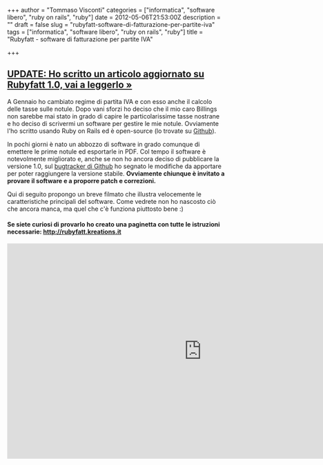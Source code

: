 +++
author = "Tommaso Visconti"
categories = ["informatica", "software libero", "ruby on rails", "ruby"]
date = 2012-05-06T21:53:00Z
description = ""
draft = false
slug = "rubyfatt-software-di-fatturazione-per-partite-iva"
tags = ["informatica", "software libero", "ruby on rails", "ruby"]
title = "Rubyfatt - software di fatturazione per partite IVA"

+++



<h2><a href="/2012/08/23/rubyfatt-1.0">UPDATE: Ho scritto un articolo aggiornato su Rubyfatt 1.0, vai a leggerlo &raquo;</a></h2>

<p>A Gennaio ho cambiato regime di partita IVA e con esso anche il calcolo delle tasse sulle notule. Dopo vani sforzi ho deciso che il mio caro Billings non sarebbe mai stato in grado di capire le particolarissime tasse nostrane e ho deciso di scrivermi un software per gestire le mie notule. Ovviamente l'ho scritto usando Ruby on Rails ed è open-source (lo trovate su <a href="https://github.com/tommyblue/Rubyfatt/">Github</a>).</p>
<p>In pochi giorni è nato un abbozzo di software in grado comunque di emettere le prime notule ed esportarle in PDF. Col tempo il software è notevolmente migliorato e, anche se non ho ancora deciso di pubblicare la versione 1.0, sul <a href="https://github.com/tommyblue/Rubyfatt/issues">bugtracker di Github</a> ho segnato le modifiche da apportare per poter raggiungere la versione stabile. <strong>Ovviamente chiunque è invitato a provare il software e a proporre patch e correzioni.</strong></p>
<p>Qui di seguito propongo un breve filmato che illustra velocemente le caratteristiche principali del software. Come vedrete non ho nascosto ciò che ancora manca, ma quel che c'è funziona piuttosto bene :)</p>

<h4>Se siete curiosi di provarlo ho creato una paginetta con tutte le istruzioni necessarie: <a href="http://rubyfatt.kreations.it" target="_blank">http://rubyfatt.kreations.it</a></h4>

<iframe width="900" height="500" frameborder="0" allowfullscreen="" webkitallowfullscreen="mozallowfullscreen" src="http://player.vimeo.com/video/48064911?color=d60927"></iframe>
